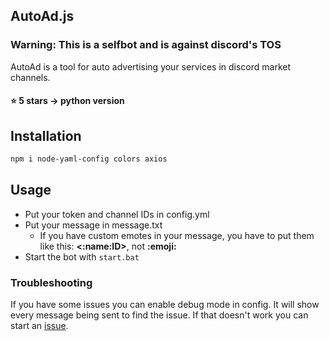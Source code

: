 ## AutoAd.js
### Warning: This is a selfbot and is against discord's TOS

AutoAd is a tool for auto advertising your services in discord market channels.

#### ⭐ 5 stars → python version

## Installation
```bash
npm i node-yaml-config colors axios
```

## Usage
- Put your token and channel IDs in config.yml
- Put your message in message.txt
  - If you have custom emotes in your message, you have to put them like this: **<:name:ID>**, not **:emoji:**
- Start the bot with `start.bat`

### Troubleshooting
If you have some issues you can enable debug mode in config. It will show every message being sent to find the issue.
If that doesn't work you can start an [issue](https://github.com/XtramCZ/auto-advertise-js/issues).
